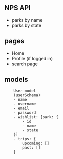 
## NPS API
- parks by name
- parks by state


## pages
- Home
- Profile (if logged in)
- search page


## models
```
    User model
    (userSchema)
    - name
    - username
    - email
    - password
    - wishlist: [park: {
        - id
        - name
        - state
    }]
    - trips: {
        upcoming: []
        past: []
    }
```